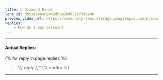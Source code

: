 ```yaml
---
title: 👻 Diamond Hands
lens_id: d95288eea02442dbba2bd021cf3d9e40
preview_video_url: https://community-lens.storage.googleapis.com/preview-media/final/2c4842a4-565f-476a-9e8f-d348a116d969.mp4
replies:
    - How do I buy bitcoin?
---
```


---

#### Actual Replies:

{% for reply in page.replies %}
> _"{{ reply }}"_
{% endfor %}


---
